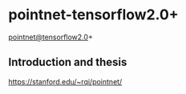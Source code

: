 # pointnet-tensorflow2.0+

pointnet@tensorflow2.0+

## Introduction and thesis
https://stanford.edu/~rqi/pointnet/
